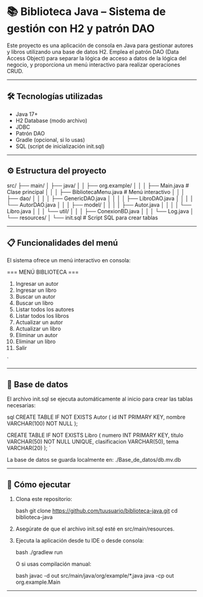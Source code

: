 # 📚 Biblioteca Java – Sistema de gestión con H2 y patrón DAO

Este proyecto es una aplicación de consola en Java para gestionar autores y libros utilizando una base de datos H2. Emplea el patrón DAO (Data Access Object) para separar la lógica de acceso a datos de la lógica del negocio, y proporciona un menú interactivo para realizar operaciones CRUD.

---

## 🛠️ Tecnologías utilizadas

- Java 17+
- H2 Database (modo archivo)
- JDBC
- Patrón DAO
- Gradle (opcional, si lo usas)
- SQL (script de inicialización init.sql)

---

## ⚙️ Estructura del proyecto



src/
├── main/
│   ├── java/
│   │   ├── org.example/
│   │   │   ├── Main.java                # Clase principal
│   │   │   ├── BibliotecaMenu.java      # Menú interactivo
│   │   │   ├── dao/
│   │   │   │   ├── GenericDAO.java
│   │   │   │   ├── LibroDAO.java
│   │   │   │   └── AutorDAO.java
│   │   │   ├── model/
│   │   │   │   ├── Autor.java
│   │   │   │   └── Libro.java
│   │   │   └── util/
│   │   │       ├── ConexionBD.java
│   │   │       └── Log.java
│   └── resources/
│       └── init.sql                     # Script SQL para crear tablas



---

## 📋 Funcionalidades del menú

El sistema ofrece un menú interactivo en consola:



\=== MENÚ BIBLIOTECA ===

1. Ingresar un autor
2. Ingresar un libro
3. Buscar un autor
4. Buscar un libro
5. Listar todos los autores
6. Listar todos los libros
7. Actualizar un autor
8. Actualizar un libro
9. Eliminar un autor
10. Eliminar un libro
11. Salir

`

---

## 🧩 Base de datos

El archivo init.sql se ejecuta automáticamente al inicio para crear las tablas necesarias:

sql
CREATE TABLE IF NOT EXISTS Autor (
    id INT PRIMARY KEY,
    nombre VARCHAR(100) NOT NULL
);

CREATE TABLE IF NOT EXISTS Libro (
    numero INT PRIMARY KEY,
    titulo VARCHAR(50) NOT NULL UNIQUE,
    clasificacion VARCHAR(50),
    tema VARCHAR(20)
);
`

La base de datos se guarda localmente en: ./Base_de_datos/db.mv.db

---

## 🚀 Cómo ejecutar

1. Clona este repositorio:

   bash
   git clone https://github.com/tuusuario/biblioteca-java.git
   cd biblioteca-java
   

2. Asegúrate de que el archivo init.sql esté en src/main/resources.

3. Ejecuta la aplicación desde tu IDE o desde consola:

   bash
   ./gradlew run
   

   O si usas compilación manual:

   bash
   javac -d out src/main/java/org/example/*.java
   java -cp out org.example.Main
   

---

